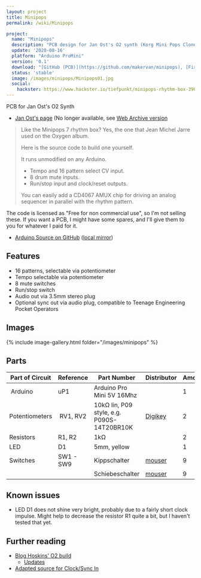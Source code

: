 ```yaml
---
layout: project
title: Minipops
permalink: /wiki/Minipops

project:
  name: "Minipops"
  description: "PCB design for Jan Ost's O2 synth (Korg Mini Pops Clone)"
  update: '2020-08-16'
  platform: "Arduino ProMini"
  version: '0.1'
  download: "[GitHub (PCB)](https://github.com/makervan/minipops), [Firmware](https://gist.github.com/anonymous/c85c864c337501680505/)"
  status: 'stable'
  image: /images/minipops/Minipops01.jpg
  social:
    hackster: https://www.hackster.io/tiefpunkt/minipops-rhythm-box-390848
---
```


PCB for Jan Ost's O2 Synth

-   [Jan Ost's
    page](https://janostman.wordpress.com/the-o2-source-code/) (No
    longer available, see [Web Archive
    version](https://web.archive.org/web/20170918125855/https://janostman.wordpress.com/the-o2-source-code/)

> Like the Minipops 7 rhythm box? Yes, the one that Jean Michel Jarre
> used on the Oxygen album.
>
> Here is the source code to build one yourself.
>
> It runs unmodified on any Arduino.
>
> -   Tempo and 16 pattern select CV input.
> -   8 drum mute inputs.
> -   Run/stop input and clock/reset outputs.
>
> You can easily add a CD4067 AMUX chip for driving an analog sequencer
> in parallel with the rhythm pattern.

The code is licensed as "Free for non commercial use", so I'm not
selling these. If you want a PCB, I might have some spares, and I'll
give them to you for whatever I paid for it.

-   [Arduino Source on
    GitHub](https://gist.github.com/anonymous/c85c864c337501680505/)
    ([local mirror](/files/O2minipop.ino))

## Features

-   16 patterns, selectable via potentiometer
-   Tempo selectable via potentiometer
-   8 mute switches
-   Run/stop switch
-   Audio out via 3.5mm stereo plug
-   Optional sync out via audio plug, compatible to Teenage Engineering
    Pocket Operators

## Images

{% include image-gallery.html folder="/images/minipops" %}


## Parts

| Part of Circuit | Reference | Part Number                                | Distributor                                                                                                                                        | Amount |
|-----------------|-----------|--------------------------------------------|----------------------------------------------------------------------------------------------------------------------------------------------------|--------|
|  Arduino        | uP1       | Arduino Pro Mini 5V 16Mhz                  |                                                                                                                                                    | 1      |
| Potentiometers  |  RV1, RV2 | 10kΩ lin, P09 style, e.g. P090S-14T20BR10K | [Digikey](https://www.digikey.de/product-detail/en/tt-electronics-bi/P090S-14T20BR10K/987-1277-ND/2408854)                                         | 2      |
| Resistors       | R1, R2    | 1kΩ                                        |                                                                                                                                                    | 2      |
| LED             | D1        | 5mm, yellow                                |                                                                                                                                                    | 1      |
| Switches        | SW1 - SW9 | Kippschalter                               | [mouser](https://www.mouser.de/ProductDetail/E-Switch/200MSP1T1B1M2QEH/?qs=%2fha2pyFadujsHs%252boFvi32tThU2%2fxzpVT80qAj%2fM06sHz7qq4klFuSQ%3d%3d) | 9      |
|                 |           | Schiebeschalter                            | [mouser](https://www.mouser.de/Search/ProductDetail.aspx?R=SS12SDP2virtualkey63300000virtualkey633-SS12SDP2)                                       | 9      |

## Known issues

-   LED D1 does not shine very bright, probably due to a fairly short
    clock impulse. Might help to decrease the resistor R1 quite a bit,
    but I haven't tested that yet.

## Further reading

-   [Blog Hoskins' O2
    build](http://bloghoskins.blogspot.com/2016/11/korg-mini-pops-diy-drum-machine.html)
    -   [Updates](http://bloghoskins.blogspot.com/2016/12/update-arduino-drum-machine.html)
-   [Adapted source for Clock/Sync
    In](https://gist.github.com/simonjuha/baeb4a23ba194d3f4b594b1e4b7ef412)
